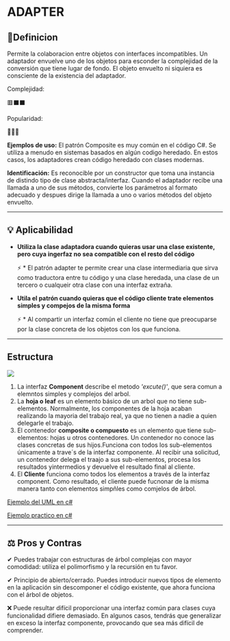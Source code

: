 # **ADAPTER**
## 📖Definicion

Permite la colaboracion entre objetos con interfaces incompatibles. Un adaptador envuelve uno de los objetos para esconder la complejidad de la conversión que tiene lugar de fondo. El objeto envuelto ni siquiera es consciente de la existencia del adaptador. 

Complejidad:

🟥⬛⬛

Popularidad:

💚💚💚

**Ejemplos de uso:** El patrón Composite es muy común en el código C#. Se utiliza a menudo en sistemas basados en algún codigo heredado. En estos casos, los adaptadores crean código heredado con clases modernas.

**Identificación:** Es reconocible por un constructor que toma una instancia de distindo tipo de clase abstracta/interfaz. Cuando el adaptador recibe una llamada a uno de sus métodos, convierte los parámetros al formato adecuado y despues dirige la llamada a uno o varios métodos del objeto envuelto.
* * * * *
## 💡 Aplicabilidad

*  **Utiliza la clase adaptadora cuando quieras usar  una clase existente, pero cuya ingerfaz no sea compatible con el resto del código**

   ⚡ *  El patrón adapter te permite crear una clase intermediaria que sirva como traductora entre tu código y una clase heredada, una clase de un tercero o cualqueir otra clase con una interfaz extraña.

* **Utila el patrón cuando quieras que el código cliente trate elementos simples y compejos de la misma forma**

   ⚡ *  Al compartir un interfaz común el cliente no tiene que preocuparse por la clase concreta de los objetos con los que funciona.
* * * * *
## Estructura

![](https://refactoring.guru/images/patterns/diagrams/composite/structure-es.png)

1. La interfaz **Component** describe el metodo *'excute()'*, que sera comun a elemntos simples y complejos del arbol.
2. La **hoja o leaf** es un elemento básico de un arbol que no tiene sub-elementos. Normalmente, los componentes de la hoja acaban realizando la mayoria del trabajo real, ya que no tienen a nadie a quien delegarle el trabajo.
3. El contenedor **composite o compuesto** es un elemento que tiene sub-elementos: hojas u otros contenedores. Un contenedor no conoce las clases concretas de sus hijos.Funciona con todos los sub-elementos únicamente a trave´s de la interfaz componente. Al recibir una solicitud, un contenedor  delega el traajo a sus sub-elementos, procesa los resultados yintermedios y devuelve el resultado final al cliente.
4. El **Cliente** funciona como todos los elementos a través de la interfaz component. Como resultado, el cliente puede fucnonar de la misma manera tanto con elementos simpñles como comjelos de árbol.


[Ejemplo del UML en c#](CodeExample\Composite\Component.cs)

[Ejemplo practico en c#](CodeExample\CompositeExample\INode.cs)

* * * * *
## ⚖ Pros y Contras

✔ Puedes trabajar con estructuras de árbol complejas con mayor comodidad: utiliza el polimorfismo y la recursión en tu favor.

✔ Principio de abierto/cerrado. Puedes introducir nuevos tipos de elemento en la aplicación sin descomponer el código existente, que ahora funciona con el árbol de objetos. 

❌ Puede resultar difícil proporcionar una interfaz común para clases cuya funcionalidad difiere demasiado. En algunos casos, tendrás que generalizar en exceso la interfaz componente, provocando que sea más difícil de comprender.
